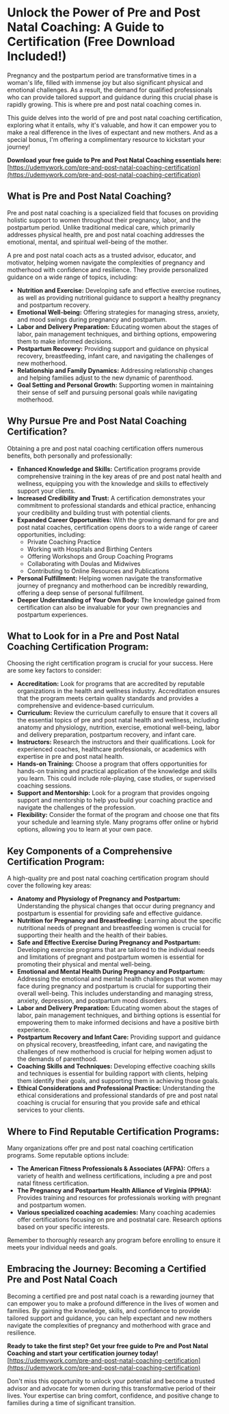 # Unlock the Power of Pre and Post Natal Coaching: A Guide to Certification (Free Download Included!)

Pregnancy and the postpartum period are transformative times in a woman's life, filled with immense joy but also significant physical and emotional challenges. As a result, the demand for qualified professionals who can provide tailored support and guidance during this crucial phase is rapidly growing. This is where pre and post natal coaching comes in.

This guide delves into the world of pre and post natal coaching certification, exploring what it entails, why it's valuable, and how it can empower you to make a real difference in the lives of expectant and new mothers. And as a special bonus, I'm offering a complimentary resource to kickstart your journey!

**Download your free guide to Pre and Post Natal Coaching essentials here:** [https://udemywork.com/pre-and-post-natal-coaching-certification](https://udemywork.com/pre-and-post-natal-coaching-certification)

## What is Pre and Post Natal Coaching?

Pre and post natal coaching is a specialized field that focuses on providing holistic support to women throughout their pregnancy, labor, and the postpartum period. Unlike traditional medical care, which primarily addresses physical health, pre and post natal coaching addresses the emotional, mental, and spiritual well-being of the mother.

A pre and post natal coach acts as a trusted advisor, educator, and motivator, helping women navigate the complexities of pregnancy and motherhood with confidence and resilience. They provide personalized guidance on a wide range of topics, including:

*   **Nutrition and Exercise:** Developing safe and effective exercise routines, as well as providing nutritional guidance to support a healthy pregnancy and postpartum recovery.
*   **Emotional Well-being:** Offering strategies for managing stress, anxiety, and mood swings during pregnancy and postpartum.
*   **Labor and Delivery Preparation:** Educating women about the stages of labor, pain management techniques, and birthing options, empowering them to make informed decisions.
*   **Postpartum Recovery:** Providing support and guidance on physical recovery, breastfeeding, infant care, and navigating the challenges of new motherhood.
*   **Relationship and Family Dynamics:** Addressing relationship changes and helping families adjust to the new dynamic of parenthood.
*   **Goal Setting and Personal Growth:** Supporting women in maintaining their sense of self and pursuing personal goals while navigating motherhood.

## Why Pursue Pre and Post Natal Coaching Certification?

Obtaining a pre and post natal coaching certification offers numerous benefits, both personally and professionally:

*   **Enhanced Knowledge and Skills:** Certification programs provide comprehensive training in the key areas of pre and post natal health and wellness, equipping you with the knowledge and skills to effectively support your clients.
*   **Increased Credibility and Trust:** A certification demonstrates your commitment to professional standards and ethical practice, enhancing your credibility and building trust with potential clients.
*   **Expanded Career Opportunities:** With the growing demand for pre and post natal coaches, certification opens doors to a wide range of career opportunities, including:
    *   Private Coaching Practice
    *   Working with Hospitals and Birthing Centers
    *   Offering Workshops and Group Coaching Programs
    *   Collaborating with Doulas and Midwives
    *   Contributing to Online Resources and Publications
*   **Personal Fulfillment:** Helping women navigate the transformative journey of pregnancy and motherhood can be incredibly rewarding, offering a deep sense of personal fulfillment.
*   **Deeper Understanding of Your Own Body:** The knowledge gained from certification can also be invaluable for your own pregnancies and postpartum experiences.

## What to Look for in a Pre and Post Natal Coaching Certification Program:

Choosing the right certification program is crucial for your success. Here are some key factors to consider:

*   **Accreditation:** Look for programs that are accredited by reputable organizations in the health and wellness industry. Accreditation ensures that the program meets certain quality standards and provides a comprehensive and evidence-based curriculum.
*   **Curriculum:** Review the curriculum carefully to ensure that it covers all the essential topics of pre and post natal health and wellness, including anatomy and physiology, nutrition, exercise, emotional well-being, labor and delivery preparation, postpartum recovery, and infant care.
*   **Instructors:** Research the instructors and their qualifications. Look for experienced coaches, healthcare professionals, or academics with expertise in pre and post natal health.
*   **Hands-on Training:** Choose a program that offers opportunities for hands-on training and practical application of the knowledge and skills you learn. This could include role-playing, case studies, or supervised coaching sessions.
*   **Support and Mentorship:** Look for a program that provides ongoing support and mentorship to help you build your coaching practice and navigate the challenges of the profession.
*   **Flexibility:** Consider the format of the program and choose one that fits your schedule and learning style. Many programs offer online or hybrid options, allowing you to learn at your own pace.

## Key Components of a Comprehensive Certification Program:

A high-quality pre and post natal coaching certification program should cover the following key areas:

*   **Anatomy and Physiology of Pregnancy and Postpartum:** Understanding the physical changes that occur during pregnancy and postpartum is essential for providing safe and effective guidance.
*   **Nutrition for Pregnancy and Breastfeeding:** Learning about the specific nutritional needs of pregnant and breastfeeding women is crucial for supporting their health and the health of their babies.
*   **Safe and Effective Exercise During Pregnancy and Postpartum:** Developing exercise programs that are tailored to the individual needs and limitations of pregnant and postpartum women is essential for promoting their physical and mental well-being.
*   **Emotional and Mental Health During Pregnancy and Postpartum:** Addressing the emotional and mental health challenges that women may face during pregnancy and postpartum is crucial for supporting their overall well-being. This includes understanding and managing stress, anxiety, depression, and postpartum mood disorders.
*   **Labor and Delivery Preparation:** Educating women about the stages of labor, pain management techniques, and birthing options is essential for empowering them to make informed decisions and have a positive birth experience.
*   **Postpartum Recovery and Infant Care:** Providing support and guidance on physical recovery, breastfeeding, infant care, and navigating the challenges of new motherhood is crucial for helping women adjust to the demands of parenthood.
*   **Coaching Skills and Techniques:** Developing effective coaching skills and techniques is essential for building rapport with clients, helping them identify their goals, and supporting them in achieving those goals.
*   **Ethical Considerations and Professional Practice:** Understanding the ethical considerations and professional standards of pre and post natal coaching is crucial for ensuring that you provide safe and ethical services to your clients.

## Where to Find Reputable Certification Programs:

Many organizations offer pre and post natal coaching certification programs. Some reputable options include:

*   **The American Fitness Professionals & Associates (AFPA):** Offers a variety of health and wellness certifications, including a pre and post natal fitness certification.
*   **The Pregnancy and Postpartum Health Alliance of Virginia (PPHA):** Provides training and resources for professionals working with pregnant and postpartum women.
*   **Various specialized coaching academies:** Many coaching academies offer certifications focusing on pre and postnatal care. Research options based on your specific interests.

Remember to thoroughly research any program before enrolling to ensure it meets your individual needs and goals.

## Embracing the Journey: Becoming a Certified Pre and Post Natal Coach

Becoming a certified pre and post natal coach is a rewarding journey that can empower you to make a profound difference in the lives of women and families. By gaining the knowledge, skills, and confidence to provide tailored support and guidance, you can help expectant and new mothers navigate the complexities of pregnancy and motherhood with grace and resilience.

**Ready to take the first step? Get your free guide to Pre and Post Natal Coaching and start your certification journey today!** [https://udemywork.com/pre-and-post-natal-coaching-certification](https://udemywork.com/pre-and-post-natal-coaching-certification)

Don't miss this opportunity to unlock your potential and become a trusted advisor and advocate for women during this transformative period of their lives. Your expertise can bring comfort, confidence, and positive change to families during a time of significant transition.
